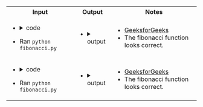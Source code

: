 <table>
<tbody>
<tr>
<th>Input</th>
<th>Output</th>
<th>Notes</th>
</tr>
<tr>
<td>
<ul>
<li>
<details>

<summary>code</summary>

```python
def fibonacci(n):

    if n == 0:
        return 0
 
    if n == 1 or n == 2:
        return 1
 
    else:
        return fibonacci(n-1) + fibonacci(n-2)

fibonacci(1)
fibonacci(2)
fibonacci(3)
fibonacci(4)
fibonacci(5)
```

</details>
</li>
<li>

Ran `python fibonacci.py`

</li>
</td>
<td>
<ul>
<li>
<details>
<summary>output</summary>

```
1
1
2
3
5
```

</details>
</li>
</td>
<td>

- [GeeksforGeeks](https://www.geeksforgeeks.org/python-program-to-print-the-fibonacci-sequence/#)
- The fibonacci function looks correct.

</td>
<tr>
<td>
<ul>
<li>
<details>

<summary>code</summary>

```python
def fibonacci(n):

    if n == 0:
        return 0
 
    if n == 1 or n == 2:
        return 1
 
    else:
        return fibonacci(n-1) + fibonacci(n-2)

fibonacci(1)
fibonacci(2)
fibonacci(3)
fibonacci(4)
fibonacci(5)
```

</details>
</li>
<li>

Ran `python fibonacci.py`

</li>
</td>
<td>
<ul>
<li>
<details>
<summary>output</summary>

```
1
1
2
3
5
```

</details>
</li>
</td>
<td>

- [GeeksforGeeks](https://www.geeksforgeeks.org/python-program-to-print-the-fibonacci-sequence/#)
- The fibonacci function looks correct.

</td>
</tr>
</tbody>
</table>
